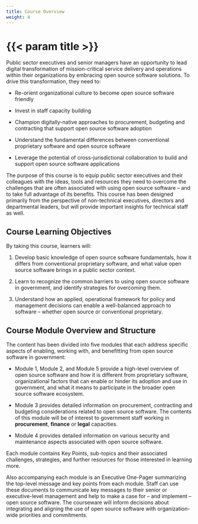 ```yaml
---
title: Course Overview
weight: 4
---
```


# {{< param title >}}

Public sector executives and senior managers have an opportunity to lead digital transformation of mission-critical service delivery and operations within their organizations by embracing open source software solutions.
To drive this transformation, they need to:

- Re-orient organizational culture to become open source software friendly

- Invest in staff capacity building

- Champion digitally-native approaches to procurement, budgeting and contracting that support open source software adoption

- Understand the fundamental differences between conventional proprietary software and open source software

- Leverage the potential of cross-jurisdictional collaboration to build and support open source software applications

The purpose of this course is to equip public sector executives and their colleagues with the ideas, tools and resources they need to overcome the challenges that are often associated with using open source software – and to take full advantage of its benefits. This course has been designed primarily from the perspective of non-technical executives, directors and departmental leaders, but will provide important insights for technical staff as well.

## Course Learning Objectives

By taking this course, learners will:

1. Develop basic knowledge of open source software fundamentals, how it differs from conventional proprietary software, and what value open source software brings in a public sector context.

2. Learn to recognize the common barriers to using open source software in government, and identify strategies for overcoming them.

3. Understand how an applied, operational framework for policy and management decisions can enable a well-balanced approach to software – whether open source or conventional proprietary.

## Course Module Overview and Structure

The content has been divided into five modules that each address specific aspects of enabling, working with, and benefitting from open source software in government:

- Module 1, Module 2, and Module 5 provide a high-level overview of open source software and how it is different from proprietary software, organizational factors that can enable or hinder its adoption and use in government, and what it means to participate in the broader open source software ecosystem.

- Module 3 provides detailed information on procurement, contracting and budgeting considerations related to open source software. The contents of this module will be of interest to government staff working in **procurement**, **finance** or **legal** capacities.

- Module 4 provides detailed information on various security and maintenance aspects associated with open source software.

Each module contains Key Points, sub-topics and their associated challenges, strategies, and further resources for those interested in learning more.

Also accompanying each module is an Executive One-Pager summarizing the top-level message and key points from each module. Staff can use these documents to communicate key messages to their senior or executive-level management and help to make a case for – and implement – open source software. The courseware will inform decisions about integrating and aligning the use of open source software with organization-wide priorities and commitments.
